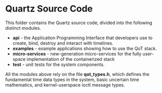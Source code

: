 # Quartz Source Code #

This folder contains the Quartz source code, divided into the following distinct modules.

* **api** - the Application Programming Interface that developers use to create, bind, destroy and interact with timelines.
* **examples** - example applications showing how to use the QoT stack.
* **micro-services** - new-generation micro-services for the fully user-space implementation of the containerized stack
* **test** - unit tests for the system components.

All the  modules above rely on the file **qot_types.h**, which defines the fundamental time data types in the system, basic uncertain time mathematics, and kernel-userspace ioctl message types.
